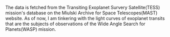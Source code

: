 The data is fetched from the Transiting Exoplanet Survery Satellite(TESS) mission's database on the Miulski Archive for Space Telescopes(MAST) website. As of now, I am tinkering with the light curves of exoplanet transits that are the subjects of observations of the Wide Angle Search for Planets(WASP) mission. 


